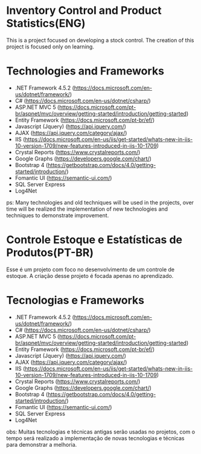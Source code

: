 # Inventory Control and Product Statistics(ENG)
This is a project focused on developing a stock control.
The creation of this project is focused only on learning.

# Technologies and Frameworks 
- .NET Framework 4.5.2 (https://docs.microsoft.com/en-us/dotnet/framework/)
- C# (https://docs.microsoft.com/en-us/dotnet/csharp/)
- ASP.NET MVC 5 (https://docs.microsoft.com/pt-br/aspnet/mvc/overview/getting-started/introduction/getting-started)
- Entity Framework (https://docs.microsoft.com/pt-br/ef/)
- Javascript (Jquery) (https://api.jquery.com/)
- AJAX (https://api.jquery.com/category/ajax/)
- IIS (https://docs.microsoft.com/en-us/iis/get-started/whats-new-in-iis-10-version-1709/new-features-introduced-in-iis-10-1709)
- Crystal Reports (https://www.crystalreports.com/)
- Google Graphs (https://developers.google.com/chart/)
- Bootstrap 4 (https://getbootstrap.com/docs/4.0/getting-started/introduction/)
- Fomantic UI (https://semantic-ui.com/)
- SQL Server Express
- Log4Net


ps: Many technologies and old techniques will be used in the projects, over time will be realized the implementation of new technologies and techniques to demonstrate improvement.

# Controle Estoque e Estatísticas de Produtos(PT-BR)
Esse é um projeto com foco no desenvolvimento de um controle de estoque.
A criação desse projeto é focada apenas no aprendizado.





# Tecnologias e Frameworks
- .NET Framework 4.5.2 (https://docs.microsoft.com/en-us/dotnet/framework/)
- C# (https://docs.microsoft.com/en-us/dotnet/csharp/)
- ASP.NET MVC 5 (https://docs.microsoft.com/pt-br/aspnet/mvc/overview/getting-started/introduction/getting-started)
- Entity Framework (https://docs.microsoft.com/pt-br/ef/)
- Javascript (Jquery) (https://api.jquery.com/)
- AJAX (https://api.jquery.com/category/ajax/)
- IIS (https://docs.microsoft.com/en-us/iis/get-started/whats-new-in-iis-10-version-1709/new-features-introduced-in-iis-10-1709)
- Crystal Reports (https://www.crystalreports.com/)
- Google Graphs (https://developers.google.com/chart/)
- Bootstrap 4 (https://getbootstrap.com/docs/4.0/getting-started/introduction/)
- Fomantic UI (https://semantic-ui.com/)
- SQL Server Express
- Log4Net


obs: Muitas tecnologias e técnicas antigas serão usadas no projetos, com o tempo será realizado a implementação de novas tecnologias e técnicas para demonstrar a melhoria.
